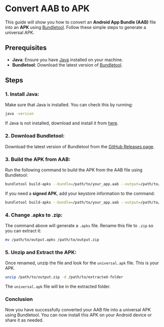 
# Convert AAB to APK

This guide will show you how to convert an **Android App Bundle (AAB)** file into an **APK** using [Bundletool](https://developer.android.com/studio/command-line/bundletool). Follow these simple steps to generate a universal APK.

## Prerequisites
- **Java**: Ensure you have [Java](https://www.java.com/en/download/) installed on your machine.
- **Bundletool**: Download the latest version of [Bundletool](https://github.com/google/bundletool/releases).

## Steps

### 1. **Install Java**:
   Make sure that Java is installed. You can check this by running:
   ```bash
   java -version
   ```
   If Java is not installed, download and install it from [here](https://www.java.com/en/download/).

### 2. **Download Bundletool**:
   Download the latest version of Bundletool from the [GitHub Releases page](https://github.com/google/bundletool/releases).

### 3. **Build the APK from AAB**:
   Run the following command to build the APK from the AAB file using Bundletool:
   ```bash
   bundletool build-apks --bundle=/path/to/your_app.aab --output=/path/to/output.apks --mode=universal
   ```

   If you need a **signed APK**, add your keystore information to the command:
   ```bash
   bundletool build-apks --bundle=/path/to/your_app.aab --output=/path/to/output.apks --mode=universal --ks=/path/to/keystore.jks --ks-key-alias=my-key-alias --ks-pass=pass:my-password
   ```

### 4. **Change .apks to .zip**:
   The command above will generate a `.apks` file. Rename this file to `.zip` so you can extract it:
   ```bash
   mv /path/to/output.apks /path/to/output.zip
   ```

### 5. **Unzip and Extract the APK**:
   Once renamed, unzip the file and look for the `universal.apk` file. This is your APK.
   ```bash
   unzip /path/to/output.zip -d /path/to/extracted-folder
   ```

   The `universal.apk` file will be in the extracted folder.

### Conclusion
Now you have successfully converted your AAB file into a universal APK using Bundletool. You can now install this APK on your Android device or share it as needed.
